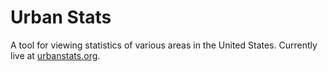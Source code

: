 # Urban Stats
A tool for viewing statistics of various areas in the United States. Currently live at [urbanstats.org](https://urbanstats.org/).
